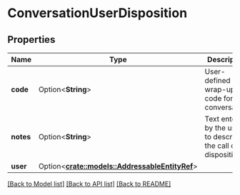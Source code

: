 # ConversationUserDisposition

## Properties

Name | Type | Description | Notes
------------ | ------------- | ------------- | -------------
**code** | Option<**String**> | User-defined wrap-up code for the conversation. | [optional]
**notes** | Option<**String**> | Text entered by the user to describe the call or disposition. | [optional]
**user** | Option<[**crate::models::AddressableEntityRef**](AddressableEntityRef.md)> |  | [optional]

[[Back to Model list]](../README.md#documentation-for-models) [[Back to API list]](../README.md#documentation-for-api-endpoints) [[Back to README]](../README.md)


